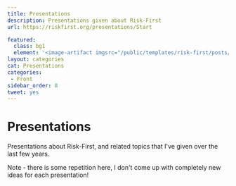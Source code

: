 ```yaml
---
title: Presentations
description: Presentations given about Risk-First
url: https://riskfirst.org/presentations/Start

featured: 
  class: bg1
  element: '<image-artifact imgsrc="/public/templates/risk-first/posts/presentation.svg">Presentations</image-artifact>'
layout: categories
cat: Presentations
categories:
 - Front
sidebar_order: 8 
tweet: yes
---
```


# Presentations

Presentations about Risk-First, and related topics that I've given over the last few years.  

Note - there is some repetition here, I don't come up with completely new ideas for each presentation!